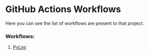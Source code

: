 # GitHub Actions Workflows
Here you can see the list of workflows are present to that project.

### Workflows:

1. [PyLint](https://pypi.org/project/pylint/)
